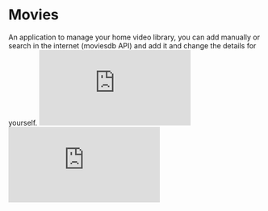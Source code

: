 # Movies
An application to manage your home video library, you can add manually or search in the internet (moviesdb API) and add it and change the details for yourself. 
![Image of Edit](http://www.siz.co.il/my.php?i=4mtjhng0qnzz.jpg) 
![Image of Save](http://www.siz.co.il/my.php?i=4mtjhng0qnzz.jpg)
